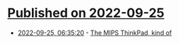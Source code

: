 # [Published on 2022-09-25](index.md)

* [2022-09-25, 06:35:20](https://lobste.rs/s/owmzf7/mips_thinkpad_kind) - [The MIPS ThinkPad, kind of](https://oldvcr.blogspot.com/2022/09/the-mips-thinkpad-kind-of.html)
